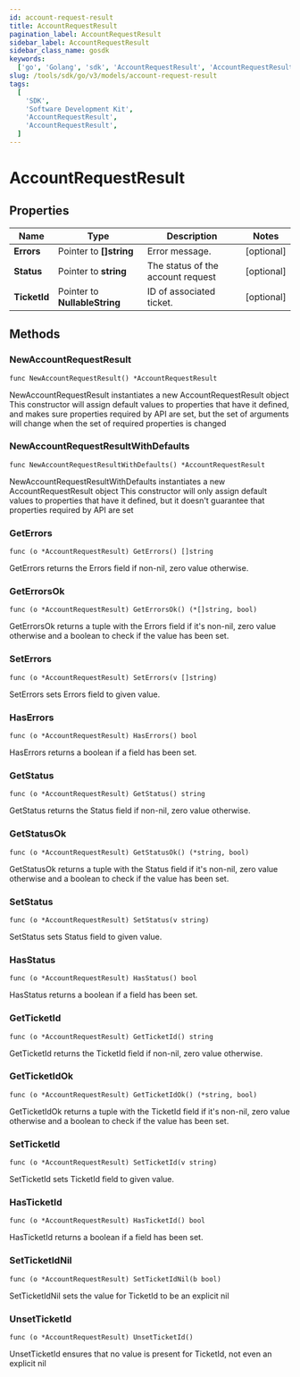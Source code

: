 ```yaml
---
id: account-request-result
title: AccountRequestResult
pagination_label: AccountRequestResult
sidebar_label: AccountRequestResult
sidebar_class_name: gosdk
keywords:
  ['go', 'Golang', 'sdk', 'AccountRequestResult', 'AccountRequestResult']
slug: /tools/sdk/go/v3/models/account-request-result
tags:
  [
    'SDK',
    'Software Development Kit',
    'AccountRequestResult',
    'AccountRequestResult',
  ]
---
```


# AccountRequestResult

## Properties

| Name | Type | Description | Notes |
| --- | --- | --- | --- |
| **Errors** | Pointer to **[]string** | Error message. | [optional] |
| **Status** | Pointer to **string** | The status of the account request | [optional] |
| **TicketId** | Pointer to **NullableString** | ID of associated ticket. | [optional] |

## Methods

### NewAccountRequestResult

`func NewAccountRequestResult() *AccountRequestResult`

NewAccountRequestResult instantiates a new AccountRequestResult object This constructor will assign default values to properties that have it defined, and makes sure properties required by API are set, but the set of arguments will change when the set of required properties is changed

### NewAccountRequestResultWithDefaults

`func NewAccountRequestResultWithDefaults() *AccountRequestResult`

NewAccountRequestResultWithDefaults instantiates a new AccountRequestResult object This constructor will only assign default values to properties that have it defined, but it doesn't guarantee that properties required by API are set

### GetErrors

`func (o *AccountRequestResult) GetErrors() []string`

GetErrors returns the Errors field if non-nil, zero value otherwise.

### GetErrorsOk

`func (o *AccountRequestResult) GetErrorsOk() (*[]string, bool)`

GetErrorsOk returns a tuple with the Errors field if it's non-nil, zero value otherwise and a boolean to check if the value has been set.

### SetErrors

`func (o *AccountRequestResult) SetErrors(v []string)`

SetErrors sets Errors field to given value.

### HasErrors

`func (o *AccountRequestResult) HasErrors() bool`

HasErrors returns a boolean if a field has been set.

### GetStatus

`func (o *AccountRequestResult) GetStatus() string`

GetStatus returns the Status field if non-nil, zero value otherwise.

### GetStatusOk

`func (o *AccountRequestResult) GetStatusOk() (*string, bool)`

GetStatusOk returns a tuple with the Status field if it's non-nil, zero value otherwise and a boolean to check if the value has been set.

### SetStatus

`func (o *AccountRequestResult) SetStatus(v string)`

SetStatus sets Status field to given value.

### HasStatus

`func (o *AccountRequestResult) HasStatus() bool`

HasStatus returns a boolean if a field has been set.

### GetTicketId

`func (o *AccountRequestResult) GetTicketId() string`

GetTicketId returns the TicketId field if non-nil, zero value otherwise.

### GetTicketIdOk

`func (o *AccountRequestResult) GetTicketIdOk() (*string, bool)`

GetTicketIdOk returns a tuple with the TicketId field if it's non-nil, zero value otherwise and a boolean to check if the value has been set.

### SetTicketId

`func (o *AccountRequestResult) SetTicketId(v string)`

SetTicketId sets TicketId field to given value.

### HasTicketId

`func (o *AccountRequestResult) HasTicketId() bool`

HasTicketId returns a boolean if a field has been set.

### SetTicketIdNil

`func (o *AccountRequestResult) SetTicketIdNil(b bool)`

SetTicketIdNil sets the value for TicketId to be an explicit nil

### UnsetTicketId

`func (o *AccountRequestResult) UnsetTicketId()`

UnsetTicketId ensures that no value is present for TicketId, not even an explicit nil
